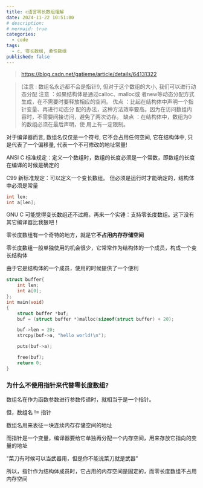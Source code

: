 ```yaml
---
title: c语言零长数组理解
date: 2024-11-22 10:51:00
# description: 
# mermaid: true
categories:
  - code
tags:
  - c, 零长数组, 柔性数组
published: false
---
```


> https://blog.csdn.net/gatieme/article/details/64131322

> (注意 : 数组名永远都不会是指针!), 但对于这个数组的大小, 我们可以进行动态分配
> 注意 ：如果结构体是通过calloc、malloc或 者new等动态分配方式生成，在不需要时要释放相应的空间。
> 优点 ：比起在结构体中声明一个指针变量、再进行动态分 配的办法，这种方法效率要高。因为在访问数组内容时，不需要间接访问，避免了两次访存。
> 缺点 ：在结构体中，数组为0的数组必须在最后声明，使 用上有一定限制。

对于编译器而言, 数组名仅仅是一个符号, 它不会占用任何空间, 它在结构体中, 只是代表了一个偏移量, 代表一个不可修改的地址常量!




ANSI C 标准规定：定义一个数组时，数组的长度必须是一个常数，即数组的长度在编译的时候是确定的


C99 新标准规定：可以定义一个变长数组。
但必须是运行时才能确定的，结构体中必须是常量

```c
int len;
int a[len];
```

GNU C 可能觉得变长数组还不过瘾，再来一个实锤：支持零长度数组。这下没有其它编译器比我狠吧！

零长度数组有一个奇特的地方，就是它**不占用内存存储空间**

零长度数组一般单独使用的机会很少，它常常作为结构体的一个成员，构成一个变长结构体

由于它是结构体的一个成员，使用的时候提供了一个便利

```c
struct buffer{
    int len;
    int a[0];
};
int main(void)
{
    struct buffer *buf;
    buf = (struct buffer *)malloc(sizeof(struct buffer) + 20);

    buf->len = 20;
    strcpy(buf->a, "hello world!\n");

    puts(buf->a);

    free(buf);
    return 0;
}
```


### 为什么不使用指针来代替零长度数组?

数组名在作为函数参数进行参数传递时，就相当于是一个指针。

但，数组名 != 指针

数组名用来表征一块连续内存存储空间的地址

而指针是一个变量，编译器要给它单独再分配一个内存空间，用来存放它指向的变量的地址

"菜刀有时候可以当武器用，但是你不能说菜刀就是武器"

所以，指针作为结构体成员时，它占用的内存空间是固定的，而零长度数组不占用内存空间
